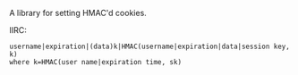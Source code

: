 
A library for setting HMAC'd cookies.

IIRC:

    username|expiration|(data)k|HMAC(username|expiration|data|session key, k)
    where k=HMAC(user name|expiration time, sk) 
  
